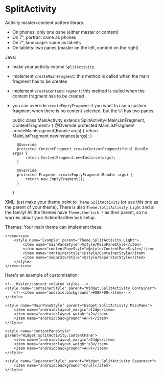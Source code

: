 SplitActivity
=============

Activity master+content pattern library.
* On phones: only one pane (either master or content)
* On 7", portrait: same as phones
* On 7", landscape: same as tablets
* On tablets: two panes (master on the left, content on the right)

Java:
* make your activity extend `SplitActivity`.
* implement `createMainFragment`: this method is called when the main fragment has to be created
* implement `createContentFragment`: this method is called when the content fragment has to be created
* you can override `createEmptyFragment` if you want to use a custom fragment when there is no content selected, but the UI has two panes.

	public class MainActivity extends SplitActivity<MainListFragment, ContentFragment> {
		@Override
		protected MainListFragment createMainFragment(Bundle args) {
			return MainListFragment.newInstance(args);
		}
	
		@Override
		protected ContentFragment createContentFragment(final Bundle args) {
			return ContentFragment.newInstance(args);
		}
	
		@Override
		protected Fragment createEmptyFragment(Bundle args) {
			return new EmptyFragment();
		}
	}

XML:
just make your theme point to `Theme.SplitActivity` (or use this one as the parent of your theme). There is also `Theme.SplitActivity.Light` and all the family!
All the themes have `Theme.Sherlock.*` as their parent, so no worries about your ActionBarSherlock setup.

Themes:
Your main theme can implement these:

    <resources>
        <style name="Example" parent="Theme.SplitActivity.Light">
            <item name="mainPaneStyle">@style/MainPaneStyle</item>
            <item name="contentPaneStyle">@style/ContentPaneStyle</item>
            <item name="containerStyle">@style/ContainerStyle</item>
            <item name="separatorStyle">@style/SeparatorStyle</item>
        </style>
    </resources>

Here's an example of customization:

    <!-- Master/content related styles -->
    <style name="ContainerStyle" parent="Widget.SplitActivity.Container">
        <!--<item name="android:background">#00FF00</item>-->
    </style>

    <style name="MainPaneStyle" parent="Widget.SplitActivity.MainPane">
        <item name="android:layout_margin">12dp</item>
        <item name="android:layout_weight">2</item>
        <item name="android:background">#FFF</item>
    </style>

    <style name="ContentPaneStyle" parent="Widget.SplitActivity.ContentPane">
        <item name="android:layout_margin">24dp</item>
        <item name="android:layout_weight">3</item>
        <item name="android:background">#FFF</item>
    </style>

    <style name="SeparatorStyle" parent="Widget.SplitActivity.Separator">
        <item name="android:background">@null</item>
    </style>
